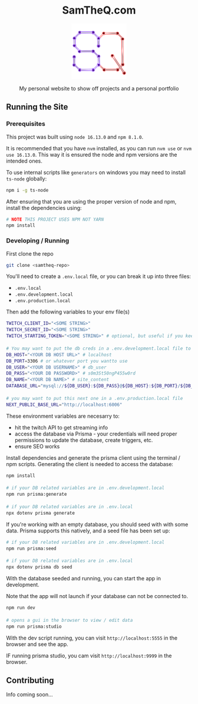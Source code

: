 <div align="center">

# SamTheQ.com

<img alt="The letters S and Q stylized to look like wires and circular nodes" src="https://raw.githubusercontent.com/SamuelQuinones/samtheq.com/d9a66022ceef3a7ec87eb2538d205ad8f31f1c9d/public/Logo_866.png" height="150" />

My personal website to show off projects and a personal portfolio

</div>

## Running the Site

### Prerequisites

This project was built using `node 16.13.0` and `npm 8.1.0`.

It is recommended that you have `nvm` installed, as you can run `nvm use` or `nvm use 16.13.0`. This way it is ensured the node and npm versions are the intended ones.

To use internal scripts like `generators` on windows you may need to install `ts-node` globally:

```bash
npm i -g ts-node
```

After ensuring that you are using the proper version of node and npm, install the dependencies using:

```bash
# NOTE THIS PROJECT USES NPM NOT YARN
npm install
```

### Developing / Running

First clone the repo

```bash
git clone <samtheq-repo>
```

You'll need to create a `.env.local` file, or you can break it up into three files:

- `.env.local`
- `.env.development.local`
- `.env.production.local`

Then add the following variables to your env file(s)

```bash
TWITCH_CLIENT_ID="<SOME STRING>"
TWITCH_SECRET_ID="<SOME STRING>"
TWITCH_STARTING_TOKEN="<SOME STRING>" # optional, but useful if you keep restarting

# You may want to put the db creds in a .env.development.local file to be able to use the npm scripts easily
DB_HOST="<YOUR DB HOST URL>" # localhost
DB_PORT=3306 # or whatever port you wantto use
DB_USER="<YOUR DB USERNAME>" # db_user
DB_PASS="<YOUR DB PASSWORD>" # s0m3St50ngP455w0rd
DB_NAME="<YOUR DB NAME>" # site_content
DATABASE_URL="mysql://${DB_USER}:${DB_PASS}@${DB_HOST}:${DB_PORT}/${DB_NAME}"

# you may want to put this next one in a .env.production.local file
NEXT_PUBLIC_BASE_URL="http://localhost:6006"
```

These environment variables are necesarry to:

- hit the twitch API to get streaming info
- access the database via Prisma - your credentials will need proper permissions to update the database, create triggers, etc.
- ensure SEO works

Install dependencies and generate the prisma client using the terminal / npm scripts. Generating the client is needed to access the database:

```bash
npm install

# if your DB related variables are in .env.development.local
npm run prisma:generate

# if your DB related variables are in .env.local
npx dotenv prisma generate
```

If you're working with an empty database, you should seed with with some data. Prisma supports this natively, and a seed file has been set up:

```bash
# if your DB related variables are in .env.development.local
npm run prisma:seed

# if your DB related variables are in .env.local
npx dotenv prisma db seed
```

With the database seeded and running, you can start the app in development.

Note that the app will not launch if your database can not be connected to.

```bash
npm run dev

# opens a gui in the browser to view / edit data
npm run prisma:studio
```

With the dev script running, you can visit `http://localhost:5555` in the browser and see the app.

IF running prisma studio, you cam visit `http://localhost:9999` in the browser.

## Contributing

Info coming soon...
